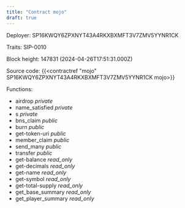 ```yaml
---
title: "Contract mojo"
draft: true
---
```

Deployer: SP16KWQY6ZPXNYT43A4RKXBXMFT3V7ZMV5YYNR1CK

Traits:
 SIP-0010



Block height: 147831 (2024-04-26T17:51:31.000Z)

Source code: {{<contractref "mojo" SP16KWQY6ZPXNYT43A4RKXBXMFT3V7ZMV5YYNR1CK mojo>}}

Functions:

* airdrop _private_
* name_satisfied _private_
* s _private_
* bns_claim _public_
* burn _public_
* get-token-uri _public_
* member_claim _public_
* send_many _public_
* transfer _public_
* get-balance _read_only_
* get-decimals _read_only_
* get-name _read_only_
* get-symbol _read_only_
* get-total-supply _read_only_
* get_base_summary _read_only_
* get_player_summary _read_only_
